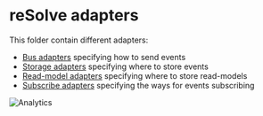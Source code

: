 # **reSolve adapters**

This folder contain different adapters:
* [Bus adapters](bus-adapters/) specifying how to send events
* [Storage adapters](storage-adapters/) specifying where to store events
* [Read-model adapters](readmodels-adapters/) specifying where to store read-models
* [Subscribe adapters](subscribe-adapters/) specifying the ways for events subscribing

![Analytics](https://ga-beacon.appspot.com/UA-118635726-1/packages-adapters-readme?pixel)
